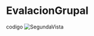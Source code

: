 # EvalacionGrupal
codigo
![SegundaVista](https://github.com/RpalmaB/EvalacionGrupal/assets/135441862/e36dc1dd-e704-47b4-937c-b8bf67e56d96)
